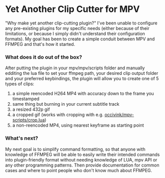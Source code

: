# Yet Another Clip Cutter for MPV
"Why make yet another clip-cutting plugin?" I've been unable to configure any pre-existing plugins for my specific needs (either because of their limitations, or because I simply didn't understand their configuration formats). My goal has been to create a simple conduit between MPV and FFMPEG and that's how it started. 

### What does it do out of the box?
After putting the plugin in your mpv/mpv/scripts folder and manually edditing the lua file to set your ffmpeg path, your desired clip output folder and your preferred keybindings, the plugin will allow you to create one of 5 types of clips: 
1) a simple reencoded H264 MP4 with accuracy down to the frame you timestamped
2) same thing but burning in your current subtitle track
3) a resized 432p gif
4) a cropped gif (works with cropping with e.g. [occivink/mpv-scripts/crop.lua](https://github.com/occivink/mpv-scripts/blob/d0390c8e802c2e888ff4a2e1d5e4fb040f855b89/scripts/crop.lua))
5) a non-reencoded MP4, using nearest keyframe as starting point

### What's next?
My next goal is to simplify command formatting, so that anyone with knowledge of FFMPEG will be able to easily write their intended commands into plugin-friendly format without needing knowledge of LUA, mpv API or any other programming patterns. Then provide documentation for common cases and where to point people who don't know much about FFMPEG.
